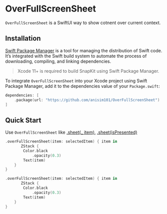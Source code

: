 # OverFullScreenSheet
`OverFullScreenSheet` is a SwiftUI way to show cotnent over current context.
## Installation
[Swift Package Manager](https://swift.org/package-manager/) is a tool for managing the distribution of Swift code. It’s integrated with the Swift build system to automate the process of downloading, compiling, and linking dependencies.

> Xcode 11+ is required to build SnapKit using Swift Package Manager.

To integrate `OverFullScreenSheet` into your Xcode project using Swift Package Manager, add it to the dependencies value of your `Package.swift`:

```swift
dependencies: [
    .package(url: "https://github.com/anisim101/OverFullScreenSheet")
]
```
## Quick Start
Use `OverFullScreenSheet` like [.sheet(_ item)](https://developer.apple.com/documentation/swiftui/view/sheet(item:ondismiss:content:)/), [.sheet(isPresented)](https://developer.apple.com/documentation/swiftui/view/sheet(item:ondismiss:content:)/)  
```swift
.overFullScreenSheet(item: selectedItem) { item in
       ZStack {
        Color.black
            .opacity(0.3)
        Text(item)
    }
}
```
```swift
.overFullScreenSheet(item: selectedItem) { item in
       ZStack {
        Color.black
            .opacity(0.3)
        Text(item)
    }
}
```
